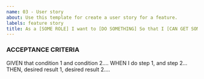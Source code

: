 ```yaml
---
name: 03 - User story
about: Use this template for create a user story for a feature.
labels: feature story
title: As a [SOME ROLE] I want to [DO SOMETHING] So that I [CAN GET SOME BENEFIT]
---
```


<!--- This states a scenario a user involved. The user stories are critical to lay out exactly who is going to do what, and for what reason(s).
EXAMPLE
As a logged-out user
I want to be able to sign in to a website
So that I can find acess my personal profile
--->

### ACCEPTANCE CRITERIA
<!--- These should not be too detailed (they don’t need to mention specific screens or a complete list of actions to execute the steps). These should read !--->

GIVEN that condition 1 and condition 2….
WHEN I do step 1, and step 2…
THEN, desired result 1, desired result 2….

<!-- EXAMPLE
Scenario: System user signs in with valid credentials
“Given I’m a logged-out system user
and I’m on the Sign-In page
When I fill in the “Username” and “Password” fields with my authentication credentials
and I click the Sign-In button
Then the system signs me in”
--->

<!--- These define a set of actual scenarios a tester could walk through to assert that the feature is complete. These are not detailed test scripts that you find in UAT. They are meant to convey a set of tests that all involved can walk through to understand how the feature will work. --->
